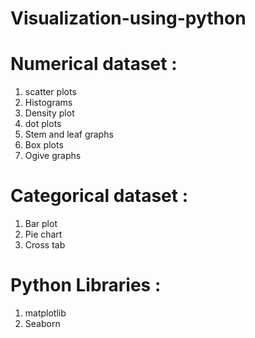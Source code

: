 # Visualization-using-python

# Numerical dataset : 
 1. scatter plots
 2. Histograms
 3. Density plot
 4. dot plots 
 5. Stem and leaf graphs 
 6. Box plots
 7. Ogive graphs

# Categorical dataset :
 1. Bar plot
 2. Pie chart
 3. Cross tab

# Python Libraries :
1. matplotlib
2. Seaborn
               
